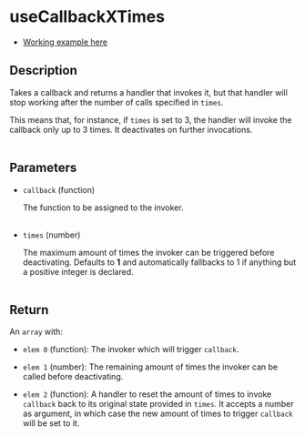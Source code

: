# useCallbackXTimes

- [Working example here](https://rfh.netlify.app/use-callback-x-times)

## Description

Takes a callback and returns a handler that invokes it, but that handler will stop working after the number of calls specified in `times`.

This means that, for instance, if `times` is set to 3, the handler will invoke the callback only up to 3 times. It deactivates on further invocations.
<br />
<br />

## Parameters

- `callback` (function)

  The function to be assigned to the invoker.
  <br />
  <br />

- `times` (number)

  The maximum amount of times the invoker can be triggered before deactivating. Defaults to **1** and automatically fallbacks to 1 if anything but a positive integer is declared.
  <br />
  <br />

## Return

An `array` with:

- `elem 0` (function): The invoker which will trigger `callback`.

- `elem 1` (number): The remaining amount of times the invoker can be called before deactivating.

- `elem 2` (function): A handler to reset the amount of times to invoke `callback` back to its original state provided in `times`. It accepts a number as argument, in which case the new amount of times to trigger `callback` will be set to it.
